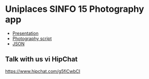 # Uniplaces SINFO 15 Photography app

* [Presentation](sinfo15-presentation.pdf)
* [Photography script](photography-script.pdf)
* [JSON](photography.json)


## Talk with us vi HipChat

https://www.hipchat.com/g5fiCwbCI
